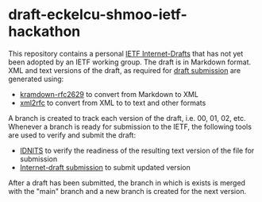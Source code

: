# draft-eckelcu-shmoo-ietf-hackathon

This repository contains a personal [IETF Internet-Drafts](https://www.ietf.org/standards/ids/) that has not yet been adopted by an IETF working group. The draft is in Markdown format. XML and text versions of the draft, as required for [draft submission](https://datatracker.ietf.org/submit/) are generated using:

* [kramdown-rfc2629](https://github.com/cabo/kramdown-rfc2629/blob/master/README.md) to convert from Markdown to XML
* [xml2rfc](https://xml2rfc.tools.ietf.org/) to convert from XML to to text and other formats

A branch is created to track each version of the draft, i.e. 00, 01, 02, etc. Whenever a branch is ready for submission to the IETF, the following tools are used to verify and submit the draft:

* [IDNITS](https://tools.ietf.org/tools/idnits/) to verify the readiness of the resulting text version of the file for submission
* [Internet-draft submission](https://datatracker.ietf.org/submit/) to submit updated version

After a draft has been submitted, the branch in which is exists is merged with the "main" branch and a new branch is created for the next version.
